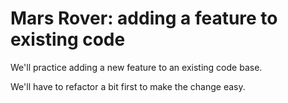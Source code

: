 # Mars Rover: adding a feature to existing code

We'll practice adding a new feature to an existing code base.

We'll have to refactor a bit first to make the change easy.
